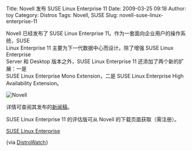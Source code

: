 Title: Novell 发布 SUSE Linux Enterprise 11
Date: 2009-03-25 09:18
Author: toy
Category: Distros
Tags: Novell, SUSE
Slug: novell-suse-linux-enterprise-11

Novell 已经发布了 SUSE Linux Enterprise
11。作为一套面向企业用户的操作系统，SUSE  
Linux Enterprise 11 主要为下一代数据中心而设计。除了增强 SUSE Linux
Enterprise  
Server 和 Desktop 版本之外，SUSE Linux Enterprise 11
还添加了两个新的扩展：一是  
SUSE Linux Enterprise Mono Extension，二是 SUSE Linux Enterprise High  
Availability Extension。

![Novell](http://i.linuxtoy.org/images/2009/03/novell.jpg)

详情可查阅其发布的[新闻稿](http://www.novell.com/news/press/novell-ships-suse-linux-enterprise-11/)。

SUSE Linux Enterprise 11 的评估版可从 Novell 的下载页面获取（需注册）。

[SUSE Linux Enterprise](http://download.novell.com/)

{via [DistroWatch](http://distrowatch.com/?newsid=05392)}
